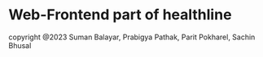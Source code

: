 # Web-Frontend part of healthline

copyright @2023
Suman Balayar,
Prabigya Pathak,
Parit Pokharel,
Sachin Bhusal
